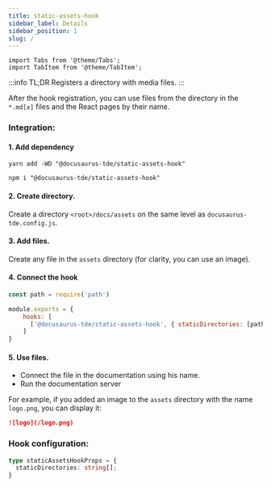 ```yaml
---
title: static-assets-hook
sidebar_label: Details
sidebar_position: 1
slug: /
---
```


```mdx-code-block
import Tabs from '@theme/Tabs';
import TabItem from '@theme/TabItem';
```

:::info TL;DR
Registers a directory with media files.
:::

After the hook registration, you can use files from the directory in the `*.md[x]` files and the React pages by their name.

### Integration:

#### 1. Add dependency

<Tabs groupId="package-manager">
<TabItem value="yarn">

```shell
yarn add -WD "@docusaurus-tde/static-assets-hook"
```
</TabItem>

<TabItem value="npm">

```shell
npm i "@docusaurus-tde/static-assets-hook"
```
</TabItem>
</Tabs>

#### 2. Create directory.
Create a directory `<root>/docs/assets` on the same level as `docusaurus-tde.config.js`.

#### 3. Add files.
Create any file in the `assets` directory (for clarity, you can use an image).

#### 4. Connect the hook
```javascript title="docusaurus-tde.config.js"
const path = require('path')

module.exports = {
    hooks: [
      ['@docusaurus-tde/static-assets-hook', { staticDirectories: [path.join(__dirname, 'assets')] }],
    ]
}
```

#### 5. Use files.
* Connect the file in the documentation using his name.
* Run the documentation server

For example, if you added an image to the `assets` directory with the name `logo.png`, you can display it:

```markdown
![logo](/logo.png)
```

### Hook configuration:
```typescript
type staticAssetsHookProps = {
  staticDirectories: string[];
}
```
